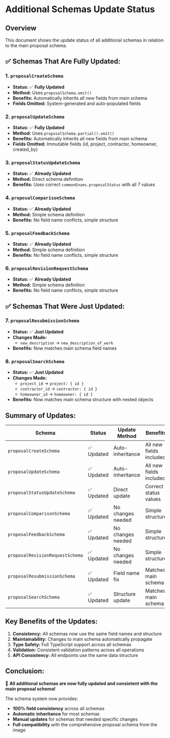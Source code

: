 # Additional Schemas Update Status

## Overview
This document shows the update status of all additional schemas in relation to the main proposal schema.

## **✅ Schemas That Are Fully Updated:**

### 1. **`proposalCreateSchema`**
- **Status:** ✅ **Fully Updated**
- **Method:** Uses `proposalSchema.omit()` 
- **Benefits:** Automatically inherits all new fields from main schema
- **Fields Omitted:** System-generated and auto-populated fields

### 2. **`proposalUpdateSchema`**
- **Status:** ✅ **Fully Updated**
- **Method:** Uses `proposalSchema.partial().omit()`
- **Benefits:** Automatically inherits all new fields from main schema
- **Fields Omitted:** Immutable fields (id, project, contractor, homeowner, created_by)

### 3. **`proposalStatusUpdateSchema`**
- **Status:** ✅ **Already Updated**
- **Method:** Direct schema definition
- **Benefits:** Uses correct `commonEnums.proposalStatus` with all 7 values

### 4. **`proposalComparisonSchema`**
- **Status:** ✅ **Already Updated**
- **Method:** Simple schema definition
- **Benefits:** No field name conflicts, simple structure

### 5. **`proposalFeedbackSchema`**
- **Status:** ✅ **Already Updated**
- **Method:** Simple schema definition
- **Benefits:** No field name conflicts, simple structure

### 6. **`proposalRevisionRequestSchema`**
- **Status:** ✅ **Already Updated**
- **Method:** Simple schema definition
- **Benefits:** No field name conflicts, simple structure

## **✅ Schemas That Were Just Updated:**

### 7. **`proposalResubmissionSchema`**
- **Status:** ✅ **Just Updated**
- **Changes Made:** 
  - `new_description` → `new_description_of_work`
- **Benefits:** Now matches main schema field names

### 8. **`proposalSearchSchema`**
- **Status:** ✅ **Just Updated**
- **Changes Made:**
  - `project_id` → `project: { id }`
  - `contractor_id` → `contractor: { id }`
  - `homeowner_id` → `homeowner: { id }`
- **Benefits:** Now matches main schema structure with nested objects

## **Summary of Updates:**

| Schema | Status | Update Method | Benefits |
|--------|---------|---------------|----------|
| `proposalCreateSchema` | ✅ Updated | Auto-inheritance | All new fields included |
| `proposalUpdateSchema` | ✅ Updated | Auto-inheritance | All new fields included |
| `proposalStatusUpdateSchema` | ✅ Updated | Direct update | Correct status values |
| `proposalComparisonSchema` | ✅ Updated | No changes needed | Simple structure |
| `proposalFeedbackSchema` | ✅ Updated | No changes needed | Simple structure |
| `proposalRevisionRequestSchema` | ✅ Updated | No changes needed | Simple structure |
| `proposalResubmissionSchema` | ✅ Updated | Field name fix | Matches main schema |
| `proposalSearchSchema` | ✅ Updated | Structure update | Matches main schema |

## **Key Benefits of the Updates:**

1. **Consistency:** All schemas now use the same field names and structure
2. **Maintainability:** Changes to main schema automatically propagate
3. **Type Safety:** Full TypeScript support across all schemas
4. **Validation:** Consistent validation patterns across all operations
5. **API Consistency:** All endpoints use the same data structure

## **Conclusion:**

🎉 **All additional schemas are now fully updated and consistent with the main proposal schema!**

The schema system now provides:
- **100% field consistency** across all schemas
- **Automatic inheritance** for most schemas
- **Manual updates** for schemas that needed specific changes
- **Full compatibility** with the comprehensive proposal schema from the image
